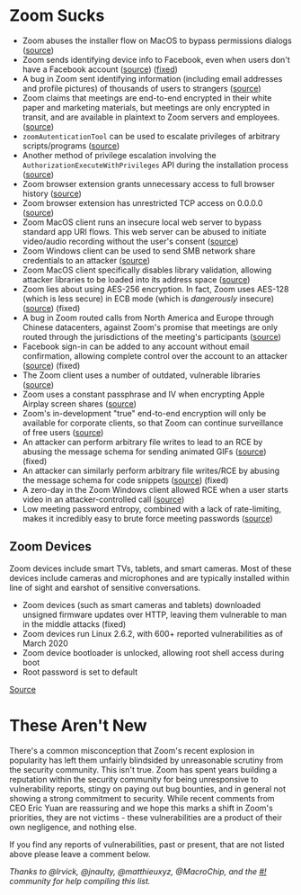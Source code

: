 # Zoom Sucks

* Zoom abuses the installer flow on MacOS to bypass permissions dialogs ([source](https://twitter.com/c1truz_/status/1244737672930824193))
* Zoom sends identifying device info to Facebook, even when users don't have a Facebook account ([source](https://www.vice.com/en_us/article/k7e599/zoom-ios-app-sends-data-to-facebook-even-if-you-dont-have-a-facebook-account)) ([fixed](https://www.vice.com/en_us/article/z3b745/zoom-removes-code-that-sends-data-to-facebook))
* A bug in Zoom sent identifying information (including email addresses and profile pictures) of thousands of users to strangers ([source](https://www.vice.com/en_us/article/k7e95m/zoom-leaking-email-addresses-photos))
* Zoom claims that meetings are end-to-end encrypted in their white paper and marketing materials, but meetings are only encrypted in transit, and are available in plaintext to Zoom servers and employees. ([source](https://theintercept.com/2020/03/31/zoom-meeting-encryption/))
* `zoomAutenticationTool` can be used to escalate privileges of arbitrary scripts/programs ([source](https://twitter.com/DanAmodio/status/1245032929635586053))
* Another method of privilege escalation involving the `AuthorizationExecuteWithPrivileges` API during the installation process ([source](https://9to5mac.com/2020/04/01/new-zoom-bugs-takeover-macs-cam-mic-root/))
* Zoom browser extension grants unnecessary access to full browser history ([source](https://gist.github.com/lrvick/c56957437dd1b7d11eb22bee0c6b2792#browser-plugin))
* Zoom browser extension has unrestricted TCP access on 0.0.0.0 ([source](https://gist.github.com/lrvick/c56957437dd1b7d11eb22bee0c6b2792#browser-plugin))
* Zoom MacOS client runs an insecure local web server to bypass standard app URI flows. This web server can be abused to initiate video/audio recording without the user's consent ([source](https://www.macrumors.com/2019/07/09/zoom-videoconferencing-app-vulnerability/))
* Zoom Windows client can be used to send SMB network share credentials to an attacker ([source](https://arstechnica.com/information-technology/2020/04/unpatched-zoom-bug-lets-attackers-steal-windows-credentials-with-no-warning/))
* Zoom MacOS client specifically disables library validation, allowing attacker libraries to be loaded into its address space ([source](https://9to5mac.com/2020/04/01/new-zoom-bugs-takeover-macs-cam-mic-root/))
* Zoom lies about using AES-256 encryption. In fact, Zoom uses AES-128 (which is less secure) in ECB mode (which is *dangerously* insecure) ([source](https://citizenlab.ca/2020/04/move-fast-roll-your-own-crypto-a-quick-look-at-the-confidentiality-of-zoom-meetings/)) (fixed)
* A bug in Zoom routed calls from North America and Europe through Chinese datacenters, against Zoom's promise that meetings are only routed through the jurisdictions of the meeting's participants ([source](https://techcrunch.com/2020/04/03/zoom-calls-routed-china/))
* Facebook sign-in can be added to any account without email confirmation, allowing complete control over the account to an attacker ([source](https://medium.com/@s3c/how-i-hacked-worldwide-zoom-users-eafdff94077d)) (fixed)
* The Zoom client uses a number of outdated, vulnerable libraries ([source](https://dev.io/posts/zoomzoo/))
* Zoom uses a constant passphrase and IV when encrypting Apple Airplay screen shares ([source](https://dev.io/posts/zoomzoo/))
* Zoom's in-development "true" end-to-end encryption will only be available for corporate clients, so that Zoom can continue surveillance of free users ([source](https://www.bloomberg.com/news/articles/2020-06-02/zoom-transforms-hype-into-huge-jump-in-sales-customers))
* An attacker can perform arbitrary file writes to lead to an RCE by abusing the message schema for sending animated GIFs ([source](https://talosintelligence.com/vulnerability_reports/TALOS-2020-1055)) (fixed)
* An attacker can similarly perform arbitrary file writes/RCE by abusing the message schema for code snippets ([source](https://talosintelligence.com/vulnerability_reports/TALOS-2020-1056)) (fixed)
* A zero-day in the Zoom Windows client allowed RCE when a user starts video in an attacker-controlled call ([source](https://threatpost.com/unpatched-zoom-bug-rce/157317/))
* Low meeting password entropy, combined with a lack of rate-limiting, makes it incredibly easy to brute force meeting passwords ([source](https://www.bleepingcomputer.com/news/security/zoom-bug-allowed-attackers-to-crack-private-meeting-passwords/))

## Zoom Devices

Zoom devices include smart TVs, tablets, and smart cameras. Most of these devices include cameras and microphones and are typically installed within line of sight and earshot of sensitive conversations.

* Zoom devices (such as smart cameras and tablets) downloaded unsigned firmware updates over HTTP, leaving them vulnerable to man in the middle attacks (fixed)
* Zoom devices run Linux 2.6.2, with 600+ reported vulnerabilities as of March 2020
* Zoom device bootloader is unlocked, allowing root shell access during boot
* Root password is set to default

[Source](https://gist.github.com/lrvick/c56957437dd1b7d11eb22bee0c6b2792#evaluation)

# These Aren't New

There's a common misconception that Zoom's recent explosion in popularity has left them unfairly blindsided by unreasonable scrutiny from the security community. This isn't true. Zoom has spent years building a reputation within the security community for being unresponsive to vulnerability reports, stingy on paying out bug bounties, and in general not showing a strong commitment to security. While recent comments from CEO Eric Yuan are reassuring and we hope this marks a shift in Zoom's priorities, they are not victims - these vulnerabilities are a product of their own negligence, and nothing else.

If you find any reports of vulnerabilities, past or present, that are not listed above please leave a comment below.

*Thanks to @lrvick, @jnaulty, @matthieuxyz, @MacroChip, and the [#!](https://hashbang.sh) community for help compiling this list.*

